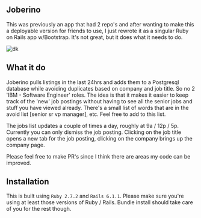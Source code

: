 ## Joberino

This was previously an app that had 2 repo's and after wanting to make this a deployable version for friends to use, I just rewrote it as a singular Ruby on Rails app w/Bootstrap. It's not great, but it does what it needs to do.

![dk](https://i.imgur.com/U1kHfxT.png)

## What it do

Joberino pulls listings in the last 24hrs and adds them to a Postgresql database while avoiding duplicates based on company and job title. So no 2 'IBM - Software Engineer' roles. The idea is that it makes it easier to keep track of the 'new' job postings without having to see all the senior jobs and stuff you have viewed already. There's a small list of words that are in the avoid list [senior sr vp manager], etc. Feel free to add to this list.

The jobs list updates a couple of times a day, roughly at 9a / 12p / 5p. Currently you can only dismiss the job posting. Clicking on the job title opens a new tab for the job posting, clicking on the company brings up the company page.

Please feel free to make PR's since I think there are areas my code can be improved.

<!-- ### [LINK TO FRONTEND REPO](https://github.com/denvermullets/joberino-portal-frontend) -->

## Installation

This is built using `Ruby 2.7.2` and `Rails 6.1.1`. Please make sure you're using at least those versions of Ruby / Rails. Bundle install should take care of you for the rest though.
